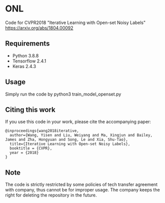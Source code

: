 # ONL
Code for CVPR2018 "Iterative Learning with Open-set Noisy Labels" https://arxiv.org/abs/1804.00092

## Requirements
- Python 3.8.8
- Tensorflow 2.4.1 
- Keras 2.4.3

## Usage
Simply run the code by python3 train_model_openset.py 

## Citing this work
If you use this code in your work, please cite the accompanying paper:

```
@inproceedings{wang2018iterative,
  author={Wang, Yisen and Liu, Weiyang and Ma, Xingjun and Bailey, James and Zha, Hongyuan and Song, Le and Xia, Shu-Tao},
  title={Iterative Learning with Open-set Noisy Labels},
  booktitle = {CVPR},
  year = {2018}
}
```

## Note
The code is strictly restricted by some policies of tech transfer agreement with company, thus cannot be for improper usage. 
The company keeps the right for deleting the repository in the future.
